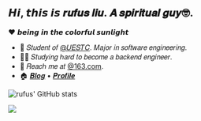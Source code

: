 ## 𝙃𝙞, 𝙩𝙝𝙞𝙨 𝙞𝙨 𝒓𝒖𝒇𝒖𝒔 𝒍𝒊𝒖.  𝑨 𝒔𝒑𝒊𝒓𝒊𝒕𝒖𝒂𝒍 𝒈𝒖𝒚🤓.
❤ 𝙗𝙚𝙞𝙣𝙜 𝙞𝙣 𝙩𝙝𝙚 𝙘𝙤𝙡𝙤𝙧𝙛𝙪𝙡 𝙨𝙪𝙣𝙡𝙞𝙜𝙝𝙩

<!-- Introduction -->

- :school: 𝑆𝑡𝑢𝑑𝑒𝑛𝑡 𝑜𝑓 [@𝑈𝐸𝑆𝑇𝐶](https://github.com/uestcer). 𝑀𝑎𝑗𝑜𝑟 𝑖𝑛 𝑠𝑜𝑓𝑡𝑤𝑎𝑟𝑒 𝑒𝑛𝑔𝑖𝑛𝑒𝑒𝑟𝑖𝑛𝑔.
- :man_technologist: 𝑆𝑡𝑢𝑑𝑦𝑖𝑛𝑔 ℎ𝑎𝑟𝑑 𝑡𝑜 𝑏𝑒𝑐𝑜𝑚𝑒 𝑎 𝑏𝑎𝑐𝑘𝑒𝑛𝑑 𝑒𝑛𝑔𝑖𝑛𝑒𝑒𝑟.
- :email: 𝑅𝑒𝑎𝑐ℎ 𝑚𝑒 𝑎𝑡 [@163.com](mailto:fancyrufus@163.com).
- :house: [𝑩𝒍𝒐𝒈](https://t6t.xyz/) • [𝑷𝒓𝒐𝒇𝒊𝒍𝒆](https://t6t.xyz/)

<!-- Github Stats -->

![rufus' GitHub stats](https://github-readme-stats.vercel.app/api?username=comethx&border_color=2e4058)

![](https://hit.yhype.me/github/profile?user_id=71600334)
